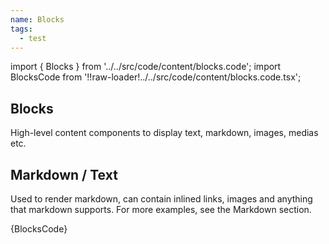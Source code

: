 ```yaml
---
name: Blocks
tags:
  - test
---
```


<!-- CODE IMPORTS -->

import { Blocks } from '../../src/code/content/blocks.code';
import BlocksCode from '!!raw-loader!../../src/code/content/blocks.code.tsx';

<!-- END CODE IMPORTS -->

## Blocks

High-level content components to display text, markdown, images, medias etc.

## Markdown / Text

Used to render markdown, can contain inlined links, images and anything that markdown supports. For more examples, see the Markdown section.

<Blocks />
<CodeBlock>{BlocksCode}</CodeBlock>
